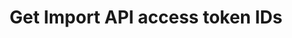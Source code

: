 ---
# -------------------------- #
#      ENDPOINT DETAILS      #
# -------------------------- #

product-type: "connect"
content-type: "api-endpoint"
endpoint: "sources"
key: "get-iapi-access-token-ids"
version: "4"


# -------------------------- #
#       METHOD DETAILS       #
# -------------------------- #

title: "Get Import API access token IDs"
method: "get"
short-url: |
  /v{{ endpoint.version }}{{ object.endpoint-url }}/{source_id}/tokens
full-url: |
  {{ site.data.connect.api.base-url }}{{ endpoint.short-url | flatify }}

short: "{{ site.data.connect.core-objects.sources.get-iapi-access-token-ids.short }}"
description: "{{ site.data.connect.core-objects.sources.get-iapi-access-token-ids.description }}"


# -------------------------- #
#       METHOD ARGUMENTS     #
# -------------------------- #

arguments:
  - name: "source_id"
    required: true
    type: "string"
    description: |
      A path parameter corresponding to the unique ID of the Import API source.
    example-value: |
      126890


# -------------------------- #
#           RETURNS          #
# -------------------------- #

returns: |
  If successful, the API will return a status of `200 OK` and an array containing the IDs of the access tokens associated with the specified Import API source ID.


# ------------------------------ #
#   EXAMPLE REQUEST & RESPONSES  #
# ------------------------------ #

examples:
  - type: "Request"
    language: "json"
    code: |
      {% assign right-bracket = "}" %}curl {{ endpoint.full-url | flatify | replace: "{source_id","126890" | remove: right-bracket | strip_newlines }} \
           -H "Authorization: Bearer <CONNECT_ACCESS_TOKEN>" \
           -H "Content-Type: application/json"

  - type: "Response"
    language: "json"
    code: |
      [
        815713587
      ]

  - type: "Errors"
---